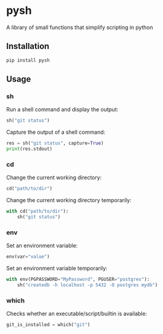 # pysh

A library of small functions that simplify scripting in python

## Installation

```bash
pip install pysh
```

## Usage

### sh

Run a shell command and display the output:

```python
sh("git status")
```

Capture the output of a shell command:

```python
res = sh("git status", capture=True)
print(res.stdout)
```

### cd

Change the current working directory:

```python
cd("path/to/dir")
```

Change the current working directory temporarily:

```python
with cd("path/to/dir"):
    sh("git status")
```

### env

Set an environment variable:

```python
env(var="value")
```

Set an environment variable temporarily:

```python
with env(PGPASSWORD="MyPassword", PGUSER="postgres"):
    sh("createdb -h localhost -p 5432 -O postgres mydb")
```

### which

Checks whether an executable/script/builtin is available:

```python
git_is_installed = which("git")
```
